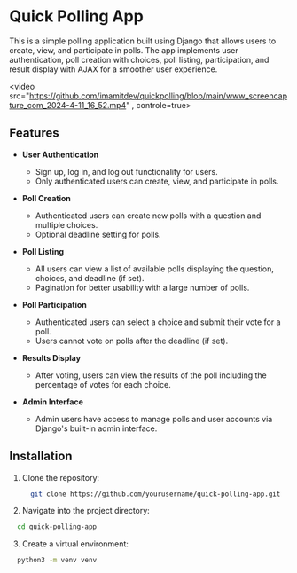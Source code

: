 # Quick Polling App

This is a simple polling application built using Django that allows users to create, view, and participate in polls. The app implements user authentication, poll creation with choices, poll listing, participation, and result display with AJAX for a smoother user experience.

<video src="https://github.com/imamitdev/quickpolling/blob/main/www_screencapture_com_2024-4-11_16_52.mp4" , controle=true></video>

## Features

- **User Authentication**
  - Sign up, log in, and log out functionality for users.
  - Only authenticated users can create, view, and participate in polls.

- **Poll Creation**
  - Authenticated users can create new polls with a question and multiple choices.
  - Optional deadline setting for polls.

- **Poll Listing**
  - All users can view a list of available polls displaying the question, choices, and deadline (if set).
  - Pagination for better usability with a large number of polls.

- **Poll Participation**
  - Authenticated users can select a choice and submit their vote for a poll.
  - Users cannot vote on polls after the deadline (if set).

- **Results Display**
  - After voting, users can view the results of the poll including the percentage of votes for each choice.

- **Admin Interface**
  - Admin users have access to manage polls and user accounts via Django's built-in admin interface.

## Installation

1. Clone the repository:

   ```bash
     git clone https://github.com/yourusername/quick-polling-app.git
   ```

2. Navigate into the project directory:
  
  ```bash
    cd quick-polling-app
  ```

3. Create a virtual environment:

  ```bash
    python3 -m venv venv
  ```
